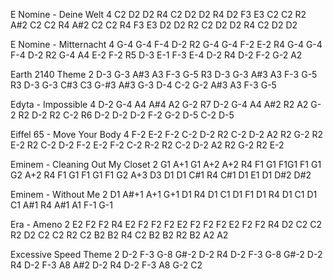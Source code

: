 E Nomine - Deine Welt
4 C2 D2 D2 R4 C2 D2 D2 R4 D2 F3 E3 C2 C2 R2 A#2 C2 C2 R4 A#2 C2 C2 R4 F3 E3 D2 D2 R2 C2 D2 D2 R4 C2 D2 D2

E Nomine - Mitternacht
4 G-4 G-4 F-4 D-2 R2 G-4 G-4 F-2 E-2 R4 G-4 G-4 F-4 D-2 R2 G-4 A4 E-2 F-2 R5 D-3 E-1 F-3 E-4 D-2 R4 D-2 F-2 G-2 A2

Earth 2140 Theme
2 D-3 G-3 A#3 A3 F-3 G-5 R3 D-3 G-3 A#3 A3 F-3 G-5 R3 D-3 G-3 C#3 C3 G-#3 A#3 G-3 D-4 C-2 G-2 A#3 A3 F-3 G-5

Edyta - Impossible
4 D-2 G-4 A4 A#4 A2 G-2 R7 D-2 G-4 A4 A#2 R2 A2 G-2 R2 D-2 R2 C-2 R6 D-2 D-2 D-2 F-2 G-2 D-5 C-2 D-5

Eiffel 65 - Move Your Body
4 F-2 E-2 F-2 C-2 D-2 R2 C-2 D-2 A2 R2 G-2 R2 E-2 R2 C-2 D-2 F-2 E-2 F-2 C-2 R-2 R2 C-2 D-2 A2 R2 G-2 R2 E-2

Eminem - Cleaning Out My Closet
2 G1 A+1 G1 A+2 A+2 R4 F1 G1 F1G1 F1 G1 G2 A+2 R4 F1 G1 F1 G1 F1 G2 A+3 D3 D1 D1 C#1 R4 C#1 D1 E1 D1 D#2 D#2

Eminem - Without Me
2 D1 A#+1 A+1 G+1 D1 R4 D1 C1 D1 F1 D1 R4 D1 C1 D1 C1 A#1 R4 A#1 A1 F-1 G-1

Era - Ameno
2 E2 F2 F2 R4 E2 F2 F2 F2 E2 F2 F2 F2 E2 F2 F2 R4 D2 C2 C2 R2 D2 C2 C2 R2 C2 B2 B2 R4 C2 B2 B2 R2 B2 A2 A2

Excessive Speed Theme
2 D-2 F-3 G-8 G#-2 D-2 R4 D-2 F-3 G-8 G#-2 D-2 R4 D-2 F-3 A8 A#2 D-2 R4 D-2 F-3 A8 G-2 C2
